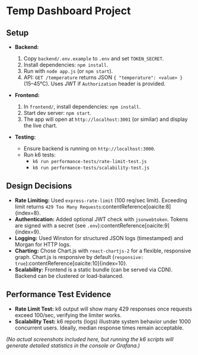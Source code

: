 # Temp Dashboard Project

## Setup

- **Backend:**  
  1. Copy `backend/.env.example` to `.env` and set `TOKEN_SECRET`.  
  2. Install dependencies: `npm install`.  
  3. Run with `node app.js` (or `npm start`).  
  4. API: `GET /temperature` returns JSON `{ "temperature": <value> }` (15–45°C). Uses JWT if `Authorization` header is provided.  

- **Frontend:**  
  1. In `frontend/`, install dependencies: `npm install`.  
  2. Start dev server: `npm start`.  
  3. The app will open at `http://localhost:3001` (or similar) and display the live chart.

- **Testing:**  
  - Ensure backend is running on `http://localhost:3000`.  
  - Run k6 tests:  
    - `k6 run performance-tests/rate-limit-test.js`  
    - `k6 run performance-tests/scalability-test.js`  

## Design Decisions

- **Rate Limiting:** Used `express-rate-limit` (100 req/sec limit). Exceeding limit returns `429 Too Many Requests`:contentReference[oaicite:8]{index=8}.  
- **Authentication:** Added optional JWT check with `jsonwebtoken`. Tokens are signed with a secret (see `.env`):contentReference[oaicite:9]{index=9}.  
- **Logging:** Used Winston for structured JSON logs (timestamped) and Morgan for HTTP logs.  
- **Charting:** Chose Chart.js with `react-chartjs-2` for a flexible, responsive graph. Chart.js is responsive by default (`responsive: true`):contentReference[oaicite:10]{index=10}.  
- **Scalability:** Frontend is a static bundle (can be served via CDN). Backend can be clustered or load-balanced.  

## Performance Test Evidence

- **Rate Limit Test:** k6 output will show many 429 responses once requests exceed 100/sec, verifying the limiter works.  
- **Scalability Test:** k6 reports (logs) illustrate system behavior under 1000 concurrent users. Ideally, median response times remain acceptable.

*(No actual screenshots included here, but running the k6 scripts will generate detailed statistics in the console or Grafana.)*
